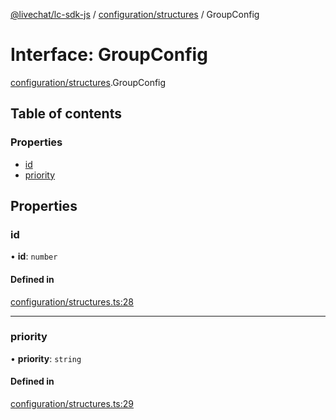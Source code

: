 [@livechat/lc-sdk-js](../README.md) / [configuration/structures](../modules/configuration_structures.md) / GroupConfig

# Interface: GroupConfig

[configuration/structures](../modules/configuration_structures.md).GroupConfig

## Table of contents

### Properties

- [id](configuration_structures.GroupConfig.md#id)
- [priority](configuration_structures.GroupConfig.md#priority)

## Properties

### id

• **id**: `number`

#### Defined in

[configuration/structures.ts:28](https://github.com/livechat/lc-sdk-js/blob/951da85/src/configuration/structures.ts#L28)

___

### priority

• **priority**: `string`

#### Defined in

[configuration/structures.ts:29](https://github.com/livechat/lc-sdk-js/blob/951da85/src/configuration/structures.ts#L29)

